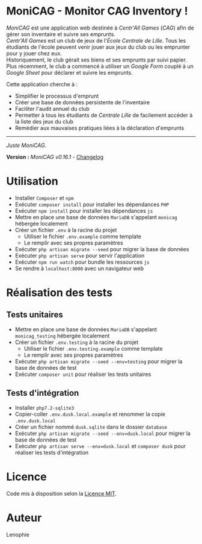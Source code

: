 # MoniCAG - Monitor CAG Inventory !

*MoniCAG* est une application web destinée à *Centr'All Games* (*CAG*) afin de gérer son inventaire et suivre ses emprunts.  
*Centr'All Games* est un club de jeux de l'*École Centrale de Lille*. Tous les étudiants de l'école peuvent venir jouer aux jeux du club ou les emprunter pour y jouer chez eux.  
Historiquement, le club gérait ses biens et ses emprunts par suivi papier. Plus récemment, le club a commencé à utiliser un *Google Form* couplé à un *Google Sheet* pour déclarer et suivre les emprunts.  

Cette application cherche à :
* Simplifier le processus d'emprunt
* Créer une base de données persistente de l'inventaire
* Faciliter l'audit annuel du club
* Permetter à tous les étudiants de *Centrale Lille* de facilement accéder à la liste des jeux du club
* Remédier aux mauvaises pratiques liées à la déclaration d'emprunts

---

*Juste MoniCAG.*

**Version :** *MoniCAG v0.16.1* - [Changelog](./changelog.md)

# Utilisation

* Installer `Composer` et `npm`
* Exécuter `composer install` pour installer les dépendances `PHP`
* Exécuter `npm install` pour installer les dépendances `js`
* Mettre en place une base de données `MariaDB` s'appelant `monicag` hébergée localement
* Créer un fichier `.env` à la racine du projet
    * Utiliser le fichier `.env.example` comme template
    * Le remplir avec ses propres paramètres
* Exécuter `php artisan migrate --seed` pour migrer la base de données
* Exécuter `php artisan serve` pour servir l'application
* Exécuter `npm run watch` pour bundle les ressources `js`
* Se rendre à `localhost:8000` avec un navigateur web

# Réalisation des tests

## Tests unitaires

* Mettre en place une base de données `MariaDB` s'appelant `monicag_testing` hébergée localement
* Créer un fichier `.env.testing` à la racine du projet
    * Utiliser le fichier `.env.testing.example` comme template
    * Le remplir avec ses propres paramètres
* Exécuter `php artisan migrate --seed --env=testing` pour migrer la base de données de test
* Exécuter `composer unit` pour réaliser les tests unitaires

## Tests d'intégration

* Installer `php7.2-sqlite3`
* Copier-coller `.env.dusk.local.example` et renommer la copie `.env.dusk.local`
* Créer un fichier nommé `dusk.sqlite` dans le dossier `database`
* Exécuter `php artisan migrate --seed --env=dusk.local` pour migrer la base de données de test
* Exécuter `php artisan serve --env=dusk.local` et `composer dusk` pour réaliser les tests d'intégration

# Licence

Code mis à disposition selon la [Licence MIT](./LICENSE).

# Auteur

Lenophie
